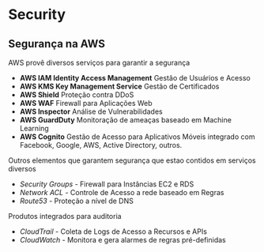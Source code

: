 # Security

## Segurança na AWS

AWS provê diversos serviços para garantir a segurança
- **AWS IAM Identity Access Management** Gestão de Usuários e Acesso
- **AWS KMS Key Management Service** Gestão de Certificados
- **AWS Shield** Proteção contra DDoS
- **AWS WAF** Firewall para Aplicações Web
- **AWS Inspector** Análise de Vulnerabilidades
- **AWS GuardDuty** Monitoração de ameaças baseado em Machine Learning
- **AWS Cognito** Gestão de Acesso para Aplicativos Móveis integrado com Facebook, Google, AWS, Active Directory, outros.

Outros elementos que garantem segurança que estao contidos em serviços diversos
- *Security Groups* - Firewall para Instâncias EC2 e RDS
- *Network ACL* - Controle de Acesso a rede baseado em Regras
- *Route53* - Proteção a nível de DNS

Produtos integrados para auditoria
- *CloudTrail* - Coleta de Logs de Acesso a Recursos e APIs
- *CloudWatch* - Monitora e gera alarmes de regras pré-definidas